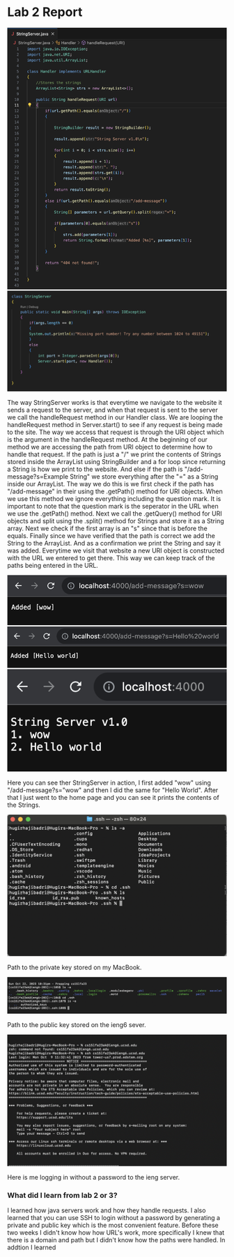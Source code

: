 # Lab 2 Report

![Code](code.png) ![Code2](code2.png)

The way StringServer works is that everytime we navigate to the website it sends a request to the server, and when that request is sent to the server we call the handleRequest method in our Handler class. We are looping the handleRequest method in Server.start() to see if any request is being made to the site. The way we access that request is through the URI object which is the argument in the handleRequest method. At the beginning of our method we are accessing the path from URI object to determine how to handle that request. If the path is just a "/" we print the contents of Strings stored inside the ArrayList using StringBuilder and a for loop since returning a String is how we print to the website. And else if the path is "/add-message?s=Example String" we store everything after the "=" as a String inside our ArrayList. The way we do this is we first check if the path has "/add-message" in their using the .getPath() method for URI objects. When we use this method we ignore everything including the question mark. It is important to note that the question mark is the seperator in the URL when we use the .getPath() method. Next we call the .getQuery() method for URI objects and split using the .split() method for Strings and store it as a String array. Next we check if the first array is an "s" since that is before the equals. Finally since we have verified that the path is correct we add the String to the ArrayList. And as a confirmation we print the String and say it was added. Everytime we visit that website a new URI object is constructed with the URL we entered to get there. This way we can keep track of the paths being entered in the URL.

![Server](server.png) ![Server 2](server2.png) ![Server 3](server3.png)

Here you can see ther StringServer in action, I first added "wow" using "/add-message?s="wow" and then I did the same for "Hello World". After that I just went to the home page and you can see it prints the contents of the Strings.

![Private Key](pathtoprivate.png)

Path to the private key stored on my MacBook.

![Public Key](pathtopublic.png)

Path to the public key stored on the ieng6 sever.

![Login w/pwd](loginwithnopwd.png)

Here is me logging in without a password to the ieng server.

### What did I learn from lab 2 or 3?

I learned how java servers work and how they handle requests. I also learned that you can use SSH to login without a password by generating a private and public key which is the most convenient feature. Before these two weeks I didn't know how how URL's work, more specifically I knew that there is a domain and path but I didn't know how the paths were handled. In addtion I learned



